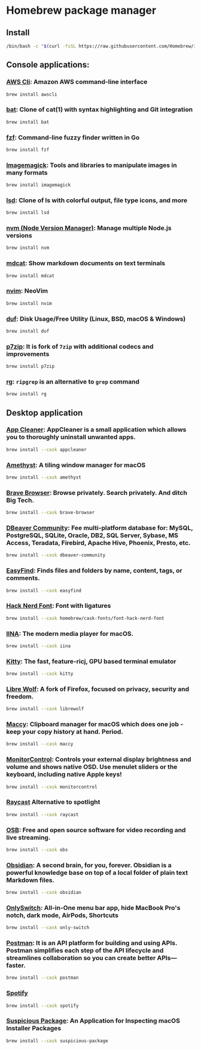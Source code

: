 # Homebrew package manager

## Install
```sh
/bin/bash -c "$(curl -fsSL https://raw.githubusercontent.com/Homebrew/install/HEAD/install.sh)"
```

## Console applications:
### **[AWS Cli](https://aws.amazon.com/cli/):** Amazon AWS command-line interface
```sh
brew install awscli
```

### **[bat](https://github.com/sharkdp/bat):** Clone of cat(1) with syntax highlighting and Git integration
```sh
brew install bat
```

### **[fzf](https://github.com/junegunn/fzf):** Command-line fuzzy finder written in Go
```sh
brew install fzf
```

### **[Imagemagick](https://imagemagick.org/index.php):** Tools and libraries to manipulate images in many formats
```sh
brew install imagemagick
```

### **[lsd](https://github.com/Peltoche/lsd):** Clone of ls with colorful output, file type icons, and more
```sh
brew install lsd
```

### **[nvm (Node Version Manager)](https://github.com/nvm-sh/nvm):** Manage multiple Node.js versions
```sh
brew install nvm
```

### **[mdcat](https://github.com/lunaryorn/mdcat):** Show markdown documents on text terminals
```sh
brew install mdcat
```

### **[nvim](https://programacion.net/articulo/cheat_sheet_de_vim_mas_de_100_comandos_1614):** NeoVim
```sh
brew install nvim 
```

### **[duf](https://github.com/muesli/duf/)**: Disk Usage/Free Utility (Linux, BSD, macOS & Windows)
```sh
brew install duf
```

### **[p7zip](https://p7zip.sourceforge.net/)**: It is fork of `7zip` with additional codecs and improvements
```sh
brew install p7zip
```

### **[rg](https://github.com/BurntSushi/ripgrep)**: `ripgrep` is an alternative to `grep` command
```sh
brew install rg
```

## Desktop application
### **[App Cleaner](https://freemacsoft.net/appcleaner/):** AppCleaner is a small application which allows you to thoroughly uninstall unwanted apps.
```sh
brew install --cask appcleaner
```

### **[Amethyst](https://ianyh.com/amethyst/):** A tiling window manager for macOS
```sh
brew install --cask amethyst
```

### **[Brave Browser](https://brave.com/):** Browse privately. Search privately. And ditch Big Tech.
```sh
brew install --cask brave-browser
```

### **[DBeaver Community](https://dbeaver.io/):** Fee multi-platform database for: MySQL, PostgreSQL, SQLite, Oracle, DB2, SQL Server, Sybase, MS Access, Teradata, Firebird, Apache Hive, Phoenix, Presto, etc.
```sh
brew install --cask dbeaver-community
```

### **[EasyFind](https://www.devontechnologies.com/apps/freeware):** Finds files and folders by name, content, tags, or comments.
```sh
brew install --cask easyfind
```

### **[Hack Nerd Font](https://github.com/ryanoasis/nerd-fonts)**: Font with ligatures
```sh
brew install --cask homebrew/cask-fonts/font-hack-nerd-font
```

### **[IINA](https://iina.io/)**: The modern media player for macOS.
```sh
brew install --cask iina
```

### **[Kitty](https://sw.kovidgoyal.net/kitty/):** The fast, feature-ricj, GPU based terminal emulator
```sh
brew install --cask kitty
```

### **[Libre Wolf](https://librewolf.net/):** A fork of Firefox, focused on privacy, security and freedom.
```sh
brew install --cask librewolf
```

### **[Maccy](https://maccy.app/):** Clipboard manager for macOS which does one job - keep your copy history at hand. Period.
```sh
brew install --cask maccy
```

### **[MonitorControl](https://github.com/MonitorControl/MonitorControl):** Controls your external display brightness and volume and shows native OSD. Use menulet sliders or the keyboard, including native Apple keys!
```sh
brew install --cask monitorcontrol
```

### **[Raycast](https://raycas.com)** Alternative to spotlight
```sh
brew install --cask raycast
```

### **[OSB](https://obsproject.com/)**: Free and open source software for video recording and live streaming.
```sh
brew install --cask obs
```

### **[Obsidian](https://obsidian.md/):** A second brain, for you, forever. Obsidian is a powerful knowledge base on top of a local folder of plain text Markdown files.
```sh
brew install --cask obsidian
```

### **[OnlySwitch](https://github.com/jacklandrin/OnlySwitch):** All-in-One menu bar app, hide MacBook Pro's notch, dark mode, AirPods, Shortcuts
```sh
brew install --cask only-switch
```

### **[Postman](https://www.postman.com/):** It is an API platform for building and using APIs. Postman simplifies each step of the API lifecycle and streamlines collaboration so you can create better APIs—faster.
```sh
brew install --cask postman
```

### **[Spotify](https://spotify.com/)**
```sh
brew install --cask spotify
```

### **[Suspicious Package](https://www.mothersruin.com/software/SuspiciousPackage/)**: An Application for Inspecting macOS Installer Packages
```sh
brew install --cask suspicious-package
```

